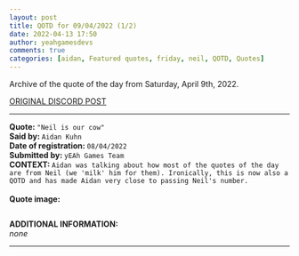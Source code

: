 ```yaml
---
layout: post
title: QOTD for 09/04/2022 (1/2)
date: 2022-04-13 17:50
author: yeahgamesdevs
comments: true
categories: [aidan, Featured quotes, friday, neil, QOTD, Quotes]
---
```

<!-- wp:paragraph -->
<p>Archive of the quote of the day from Saturday, April 9th, 2022. </p>
<!-- /wp:paragraph -->

<!-- wp:buttons {"layout":{"type":"flex","justifyContent":"left"}} -->
<div class="wp-block-buttons"><!-- wp:button {"textColor":"vivid-cyan-blue","align":"center","style":{"border":{"radius":"18px"}},"className":"is-style-fill"} -->
<div class="wp-block-button aligncenter is-style-fill"><a class="wp-block-button__link has-vivid-cyan-blue-color has-text-color" href="https://discord.com/channels/887052880782176266/958100064079839303/962535215375478834" style="border-radius:18px;">ORIGINAL DISCORD POST</a></div>
<!-- /wp:button --></div>
<!-- /wp:buttons -->

<!-- wp:separator {"align":"center","className":"is-style-wide"} -->
<hr class="wp-block-separator aligncenter has-alpha-channel-opacity is-style-wide" />
<!-- /wp:separator -->

<!-- wp:paragraph -->
<p><strong>Quote: </strong><code>"Neil is our cow"</code><br><strong>Said by: </strong><code>Aidan Kuhn</code><br><strong>Date of registration: </strong><code>08/04/2022</code> <br><strong>Submitted by: </strong><code>yEAh Games Team</code><br><strong>CONTEXT: </strong><code>Aidan was talking about how most of the quotes of the day are from Neil (we 'milk' him for them). Ironically, this is now also a QOTD and has made Aidan very close to passing Neil's number.</code><br><br><strong>Quote image:</strong></p>
<!-- /wp:paragraph -->

<!-- wp:image {"sizeSlug":"large","linkDestination":"none"} -->
<figure class="wp-block-image size-large"><img src="https://images-ext-1.discordapp.net/external/nZwtYg6yBduLUfBNe1HhsSUg7mrfgA-GNV1QnCIZWj0/%3Fwidth%3D412%26height%3D411/https/media.discordapp.net/attachments/958100064079839303/962535214641479720/unknown.png?width=371&amp;height=370" alt="" /></figure>
<!-- /wp:image -->

<!-- wp:paragraph -->
<p><strong>ADDITIONAL INFORMATION:</strong><br><em>none</em></p>
<!-- /wp:paragraph -->

<!-- wp:separator {"className":"is-style-wide"} -->
<hr class="wp-block-separator has-alpha-channel-opacity is-style-wide" />
<!-- /wp:separator -->
